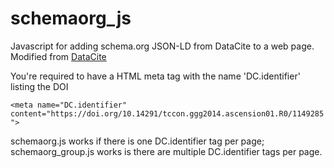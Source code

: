 # schemaorg_js

Javascript for adding schema.org JSON-LD from DataCite to a web page.  Modified
from
[DataCite](https://github.com/crosscite/doi-metadata-search/blob/master/public/javascripts/schemaorg.js)

You're required to have a HTML meta tag with the name 'DC.identifier' listing
the DOI

``` <meta name="DC.identifier" content="https://doi.org/10.14291/tccon.ggg2014.ascension01.R0/1149285"> ```

schemaorg.js works if there is one DC.identifier tag per page;
schemaorg_group.js works is there are multiple DC.identifier tags per page.
